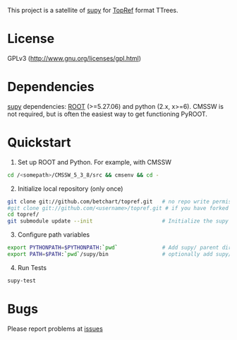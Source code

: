 This project is a satellite of [supy](github.com/elaird/supy) for [TopRef](http://cmssw.cvs.cern.ch/cgi-bin/cmssw.cgi/UserCode/Betchart/TopRefTuple/) format TTrees.

# License
GPLv3 (http://www.gnu.org/licenses/gpl.html)

# Dependencies
[supy](github.com/elaird/supy) dependencies: [ROOT](http://root.cern.ch) (>=5.27.06) and python (2.x, x>=6).
CMSSW is not required, but is often the easiest way to get functioning PyROOT.

# Quickstart
1. Set up ROOT and Python.  For example, with CMSSW
```bash
cd /<somepath>/CMSSW_5_3_8/src && cmsenv && cd -
```
2. Initialize local repository (only once)
```bash
git clone git://github.com/betchart/topref.git   # no repo write permission, or
#git clone git://github.com/<username>/topref.git # if you have forked it
cd topref/
git submodule update --init                      # Initialize the supy submodule
```
3. Configure path variables
```bash
export PYTHONPATH=$PYTHONPATH:`pwd`              # Add supy/ parent directory to python path
export PATH=$PATH:`pwd`/supy/bin                 # optionally add supy/bin to your path
```
4. Run Tests
```bash
supy-test
```

# Bugs
Please report problems at [issues](https://github.com/betchart/topref/issues)
